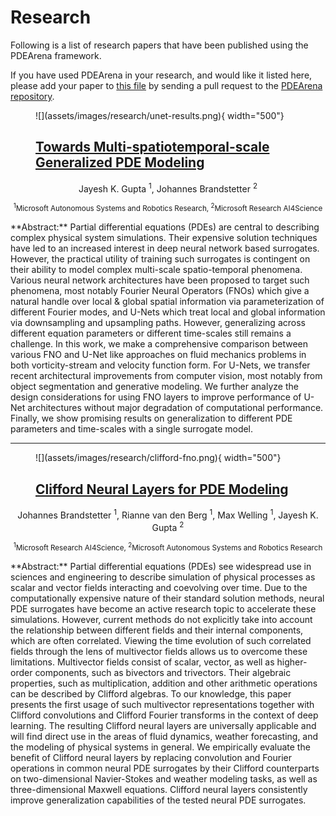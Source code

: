 # Research

Following is a list of research papers that have been published using the PDEArena framework.

If you have used PDEArena in your research, and would like it listed here, please add your paper to [this file](https://github.com/microsoft/pdearena/blob/main/docs/research.yml) by sending a pull request to the [PDEArena repository](https://github.com/microsoft/pdearena).

<figure markdown>
![](assets/images/research/unet-results.png){ width="500"}
<figcaption>
<!-- Large font: -->
<h2>
<a href="https://arxiv.org/abs/2209.15616">Towards Multi-spatiotemporal-scale Generalized PDE Modeling</a>
</h2>
</figcaption>
</figure>
<center>
Jayesh K. Gupta <sup>1</sup>, Johannes Brandstetter <sup>2</sup>

<small><sup>1</sup>Microsoft Autonomous Systems and Robotics Research, <sup>2</sup>Microsoft Research AI4Science</small>

</center>
**Abstract:** Partial differential equations (PDEs) are central to describing complex physical system simulations. Their expensive solution techniques have led to an increased interest in deep neural network based surrogates. However, the practical utility of training such surrogates is contingent on their ability to model complex multi-scale spatio-temporal phenomena. Various neural network architectures have been proposed to target such phenomena, most notably Fourier Neural Operators (FNOs) which give a natural handle over local & global spatial information via parameterization of different Fourier modes, and U-Nets which treat local and global information via downsampling and upsampling paths. However, generalizing across different equation parameters or different time-scales still remains a challenge. In this work, we make a comprehensive comparison between various FNO and U-Net like approaches on fluid mechanics problems in both vorticity-stream and velocity function form. For U-Nets, we transfer recent architectural improvements from computer vision, most notably from object segmentation and generative modeling. We further analyze the design considerations for using FNO layers to improve performance of U-Net architectures without major degradation of computational performance. Finally, we show promising results on generalization to different PDE parameters and time-scales with a single surrogate model.

______________________________________________________________________

<figure markdown>
![](assets/images/research/clifford-fno.png){ width="500"}
<figcaption>
<!-- Large font: -->
<h2>
<a href="https://arxiv.org/abs/2209.04934">Clifford Neural Layers for PDE Modeling</a>
</h2>
</figcaption>
</figure>
<center>
Johannes Brandstetter <sup>1</sup>, Rianne van den Berg <sup>1</sup>, Max Welling <sup>1</sup>, Jayesh K. Gupta <sup>2</sup>

<small><sup>1</sup>Microsoft Research AI4Science, <sup>2</sup>Microsoft Autonomous Systems and Robotics Research</small>

</center>
**Abstract:** Partial differential equations (PDEs) see widespread use in sciences and engineering to describe simulation of physical processes as scalar and vector fields interacting and coevolving over time. Due to the computationally expensive nature of their standard solution methods, neural PDE surrogates have become an active research topic to accelerate these simulations. However, current methods do not explicitly take into account the relationship between different fields and their internal components, which are often correlated. Viewing the time evolution of such correlated fields through the lens of multivector fields allows us to overcome these limitations. Multivector fields consist of scalar, vector, as well as higher-order components, such as bivectors and trivectors. Their algebraic properties, such as multiplication, addition and other arithmetic operations can be described by Clifford algebras. To our knowledge, this paper presents the first usage of such multivector representations together with Clifford convolutions and Clifford Fourier transforms in the context of deep learning. The resulting Clifford neural layers are universally applicable and will find direct use in the areas of fluid dynamics, weather forecasting, and the modeling of physical systems in general. We empirically evaluate the benefit of Clifford neural layers by replacing convolution and Fourier operations in common neural PDE surrogates by their Clifford counterparts on two-dimensional Navier-Stokes and weather modeling tasks, as well as three-dimensional Maxwell equations. Clifford neural layers consistently improve generalization capabilities of the tested neural PDE surrogates.
